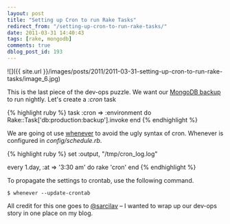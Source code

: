 ```yaml
---
layout: post
title: "Setting up Cron to run Rake Tasks"
redirect_from: "/setting-up-cron-to-run-rake-tasks/"
date: 2011-03-31 14:40:43
tags: [rake, mongodb]
comments: true
dblog_post_id: 193
---
```

![]({{ site.url }}/images/posts/2011/2011-03-31-setting-up-cron-to-run-rake-tasks/image_6.jpg)

This is the last piece of the dev-ops puzzle. We want our [MongoDB backup](/2011/03/31/a-rake-task-for-backing-up-a-mongodb-database.html) to run nightly. Let's create a _:cron_ task

{% highlight ruby %}
task :cron => :environment do
  Rake::Task['db:production:backup'].invoke
end
{% endhighlight %}

We are going ot use [whenever](https://github.com/javan/whenever) to avoid the ugly syntax of cron. Whenever is configured in _config/schedule.rb_.

{% highlight ruby %}
set :output, "/tmp/cron_log.log"

every 1.day, :at => '3:30 am' do
  rake 'cron'
end
{% endhighlight %}

To propagate the settings to crontab, use the following command.

```
$ whenever --update-crontab
```

All credit for this one goes to [@sarcilav](https://web.archive.org/web/20120629110557/https://blog.sarcilav.com//) – I wanted to wrap up our dev-ops story in one place on my blog.
